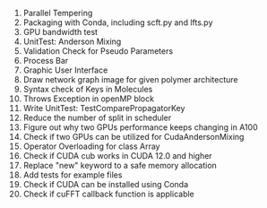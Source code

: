 1. Parallel Tempering
6. Packaging with Conda, including scft.py and lfts.py
8. GPU bandwidth test
9. UnitTest: Anderson Mixing
10. Validation Check for Pseudo Parameters
16. Process Bar
20. Graphic User Interface
24. Draw network graph image for given polymer architecture
27. Syntax check of Keys in Molecules 
31. Throws Exception in openMP block
35. Write UnitTest: TestComparePropagatorKey
37. Reduce the number of split in scheduler
40. Figure out why two GPUs performance keeps changing in A100
42. Check if two GPUs can be utilized for CudaAndersonMixing
43. Operator Overloading for class Array
44. Check if CUDA cub works in CUDA 12.0 and higher
46. Replace "new" keyword to a safe memory allocation
47. Add tests for example files
48. Check if CUDA can be installed using Conda
50. Check if cuFFT callback function is applicable